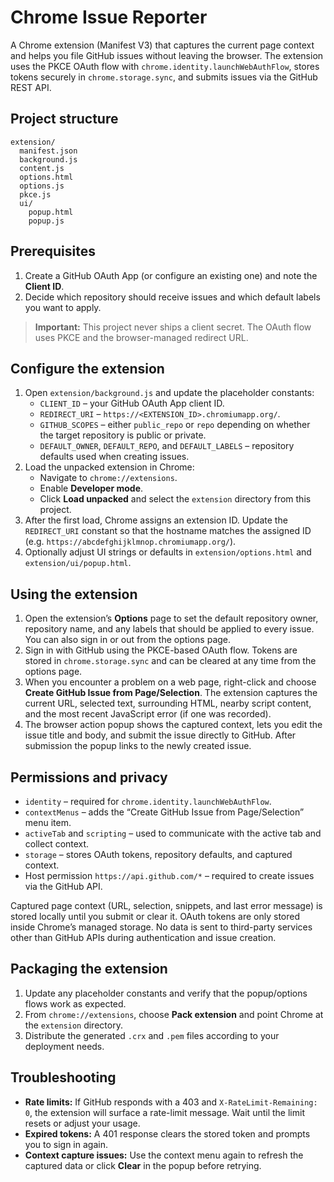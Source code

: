 # Chrome Issue Reporter

A Chrome extension (Manifest V3) that captures the current page context and helps you file GitHub
issues without leaving the browser. The extension uses the PKCE OAuth flow with
`chrome.identity.launchWebAuthFlow`, stores tokens securely in `chrome.storage.sync`, and submits
issues via the GitHub REST API.

## Project structure

```
extension/
  manifest.json
  background.js
  content.js
  options.html
  options.js
  pkce.js
  ui/
    popup.html
    popup.js
```

## Prerequisites

1. Create a GitHub OAuth App (or configure an existing one) and note the **Client ID**.
2. Decide which repository should receive issues and which default labels you want to apply.

> **Important:** This project never ships a client secret. The OAuth flow uses PKCE and the
> browser-managed redirect URL.

## Configure the extension

1. Open `extension/background.js` and update the placeholder constants:
   - `CLIENT_ID` – your GitHub OAuth App client ID.
   - `REDIRECT_URI` – `https://<EXTENSION_ID>.chromiumapp.org/`.
   - `GITHUB_SCOPES` – either `public_repo` or `repo` depending on whether the target repository is
     public or private.
   - `DEFAULT_OWNER`, `DEFAULT_REPO`, and `DEFAULT_LABELS` – repository defaults used when creating
     issues.
2. Load the unpacked extension in Chrome:
   - Navigate to `chrome://extensions`.
   - Enable **Developer mode**.
   - Click **Load unpacked** and select the `extension` directory from this project.
3. After the first load, Chrome assigns an extension ID. Update the `REDIRECT_URI` constant so that
   the hostname matches the assigned ID (e.g. `https://abcdefghijklmnop.chromiumapp.org/`).
4. Optionally adjust UI strings or defaults in `extension/options.html` and `extension/ui/popup.html`.

## Using the extension

1. Open the extension’s **Options** page to set the default repository owner, repository name, and
   any labels that should be applied to every issue. You can also sign in or out from the options
   page.
2. Sign in with GitHub using the PKCE-based OAuth flow. Tokens are stored in `chrome.storage.sync`
   and can be cleared at any time from the options page.
3. When you encounter a problem on a web page, right-click and choose **Create GitHub Issue from
   Page/Selection**. The extension captures the current URL, selected text, surrounding HTML, nearby
   script content, and the most recent JavaScript error (if one was recorded).
4. The browser action popup shows the captured context, lets you edit the issue title and body, and
   submit the issue directly to GitHub. After submission the popup links to the newly created issue.

## Permissions and privacy

- `identity` – required for `chrome.identity.launchWebAuthFlow`.
- `contextMenus` – adds the “Create GitHub Issue from Page/Selection” menu item.
- `activeTab` and `scripting` – used to communicate with the active tab and collect context.
- `storage` – stores OAuth tokens, repository defaults, and captured context.
- Host permission `https://api.github.com/*` – required to create issues via the GitHub API.

Captured page context (URL, selection, snippets, and last error message) is stored locally until you
submit or clear it. OAuth tokens are only stored inside Chrome’s managed storage. No data is sent to
third-party services other than GitHub APIs during authentication and issue creation.

## Packaging the extension

1. Update any placeholder constants and verify that the popup/options flows work as expected.
2. From `chrome://extensions`, choose **Pack extension** and point Chrome at the `extension`
   directory.
3. Distribute the generated `.crx` and `.pem` files according to your deployment needs.

## Troubleshooting

- **Rate limits:** If GitHub responds with a 403 and `X-RateLimit-Remaining: 0`, the extension will
  surface a rate-limit message. Wait until the limit resets or adjust your usage.
- **Expired tokens:** A 401 response clears the stored token and prompts you to sign in again.
- **Context capture issues:** Use the context menu again to refresh the captured data or click
  **Clear** in the popup before retrying.
